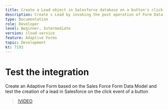 ```yaml
---
title: Create a Lead object in Salesforce database on a button's click event 
description: Create s Lead by invoking the post operation of Form Data Model
type: Documentation
role: Developer
level: Beginner, Intermediate
version: cloud-service
feature: Adaptive Forms
topic: Development
kt: 7193
---
```


# Test the integration 

Create an Adaptive Form based on the Sales Force Form Data Model and test the creation of a lead in Salesforce on the click event of a button

>[!VIDEO](https://video.tv.adobe.com/v/331892?quality=12&learn=on)


